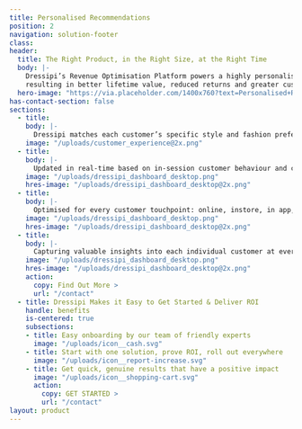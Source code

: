 ```yaml
---
title: Personalised Recommendations
position: 2
navigation: solution-footer
class:
header:
  title: The Right Product, in the Right Size, at the Right Time
  body: |-
    Dressipi’s Revenue Optimisation Platform powers a highly personalised and deepened customer experience, 
    resulting in better lifetime value, reduced returns and greater customer loyalty
  hero-image: "https://via.placeholder.com/1400x760?text=Personalised+Recommendations+page+banner"
has-contact-section: false
sections:
  - title:
    body: |-
      Dressipi matches each customer’s specific style and fashion preferences to your entire product offering to deliver personalised product, outfit and size recommendations.
    image: "/uploads/customer_experience@2x.png"
  - title:
    body: |-
      Updated in real-time based on in-session customer behaviour and changes in availability of product.
    image: "/uploads/dressipi_dashboard_desktop.png"
    hres-image: "/uploads/dressipi_dashboard_desktop@2x.png"
  - title:
    body: |-
      Optimised for every customer touchpoint: online, instore, in app, and on email.
    image: "/uploads/dressipi_dashboard_desktop.png"
    hres-image: "/uploads/dressipi_dashboard_desktop@2x.png"
  - title:
    body: |-
      Capturing valuable insights into each individual customer at every step of their journey.
    image: "/uploads/dressipi_dashboard_desktop.png"
    hres-image: "/uploads/dressipi_dashboard_desktop@2x.png"
    action:
      copy: Find Out More >
      url: "/contact"
  - title: Dressipi Makes it Easy to Get Started & Deliver ROI
    handle: benefits
    is-centered: true
    subsections:
    - title: Easy onboarding by our team of friendly experts
      image: "/uploads/icon__cash.svg"
    - title: Start with one solution, prove ROI, roll out everywhere
      image: "/uploads/icon__report-increase.svg"
    - title: Get quick, genuine results that have a positive impact
      image: "/uploads/icon__shopping-cart.svg"
      action:
        copy: GET STARTED >
        url: "/contact"
layout: product
---
```

